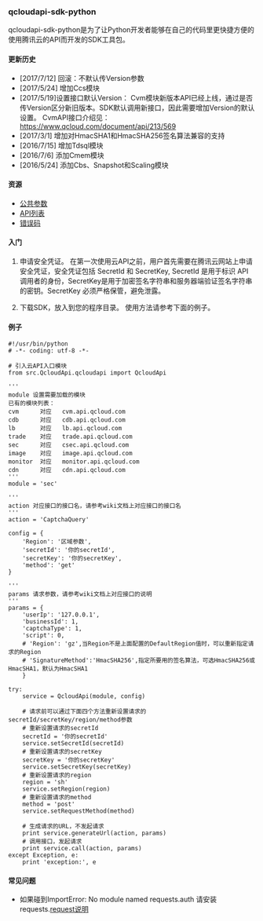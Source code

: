 ### qcloudapi-sdk-python

qcloudapi-sdk-python是为了让Python开发者能够在自己的代码里更快捷方便的使用腾讯云的API而开发的SDK工具包。

#### 更新历史

* [2017/7/12] 回滚：不默认传Version参数
* [2017/5/24] 增加Ccs模块
* [2017/5/19]设置接口默认Version： Cvm模块新版本API已经上线，通过是否传Version区分新旧版本。SDK默认调用新接口，因此需要增加Version的默认设置。 CvmAPI接口介绍见：https://www.qcloud.com/document/api/213/569
* [2017/3/1] 增加对HmacSHA1和HmacSHA256签名算法兼容的支持
* [2016/7/15] 增加Tdsql模块
* [2016/7/6] 添加Cmem模块
* [2016/5/24] 添加Cbs、Snapshot和Scaling模块

#### 资源

* [公共参数](http://wiki.qcloud.com/wiki/%E5%85%AC%E5%85%B1%E5%8F%82%E6%95%B0)
* [API列表](http://wiki.qcloud.com/wiki/API)
* [错误码](http://wiki.qcloud.com/wiki/%E9%94%99%E8%AF%AF%E7%A0%81)

#### 入门

1. 申请安全凭证。
在第一次使用云API之前，用户首先需要在腾讯云网站上申请安全凭证，安全凭证包括 SecretId 和 SecretKey, SecretId 是用于标识 API 调用者的身份，SecretKey是用于加密签名字符串和服务器端验证签名字符串的密钥。SecretKey 必须严格保管，避免泄露。

2. 下载SDK，放入到您的程序目录。
使用方法请参考下面的例子。

#### 例子

    #!/usr/bin/python
    # -*- coding: utf-8 -*-

    # 引入云API入口模块
    from src.QcloudApi.qcloudapi import QcloudApi

    '''
    module 设置需要加载的模块
    已有的模块列表：
    cvm      对应   cvm.api.qcloud.com
    cdb      对应   cdb.api.qcloud.com
    lb       对应   lb.api.qcloud.com
    trade    对应   trade.api.qcloud.com
    sec      对应   csec.api.qcloud.com
    image    对应   image.api.qcloud.com
    monitor  对应   monitor.api.qcloud.com
    cdn      对应   cdn.api.qcloud.com
    '''
    module = 'sec'

    '''
    action 对应接口的接口名，请参考wiki文档上对应接口的接口名
    '''
    action = 'CaptchaQuery'

    config = {
        'Region': '区域参数',
        'secretId': '你的secretId',
        'secretKey': '你的secretKey',
        'method': 'get'
    }

    '''
    params 请求参数，请参考wiki文档上对应接口的说明
    '''
    params = {
        'userIp': '127.0.0.1',
        'businessId': 1,
        'captchaType': 1,
        'script': 0,
        # 'Region': 'gz',当Region不是上面配置的DefaultRegion值时，可以重新指定请求的Region
        # 'SignatureMethod':'HmacSHA256',指定所要用的签名算法，可选HmacSHA256或HmacSHA1，默认为HmacSHA1
        }

    try:
        service = QcloudApi(module, config)

        # 请求前可以通过下面四个方法重新设置请求的secretId/secretKey/region/method参数
        # 重新设置请求的secretId
        secretId = '你的secretId'
        service.setSecretId(secretId)
        # 重新设置请求的secretKey
        secretKey = '你的secretKey'
        service.setSecretKey(secretKey)
        # 重新设置请求的region
        region = 'sh'
        service.setRegion(region)
        # 重新设置请求的method
        method = 'post'
        service.setRequestMethod(method)

        # 生成请求的URL，不发起请求
        print service.generateUrl(action, params)
        # 调用接口，发起请求
        print service.call(action, params)
    except Exception, e:
        print 'exception:', e

#### 常见问题

* 如果碰到ImportError: No module named requests.auth 请安装 requests.[request说明](https://github.com/kennethreitz/requests)
